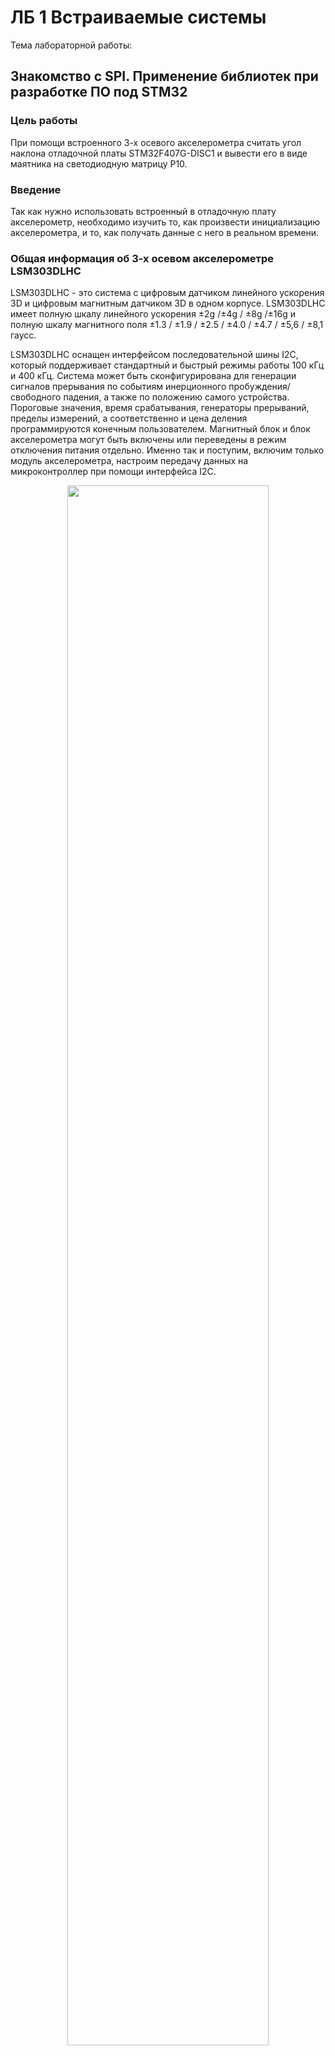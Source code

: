 # ЛБ 1 Встраиваемые системы

Тема лабораторной работы:

## Знакомство с SPI. Применение библиотек при разработке ПО под STM32

### Цель работы

При помощи встроенного 3-х осевого акселерометра считать угол наклона отладочной платы STM32F407G-DISC1 и вывести его в виде маятника на светодиодную матрицу P10.


### Введение

Так как нужно использовать встроенный в отладочную плату акселерометр, необходимо изучить то, как произвести инициализацию акселерометра, и то, как получать данные с него в реальном времени.

### Общая информация об 3-х осевом акселерометре LSM303DLHC

LSM303DLHC - это система с цифровым датчиком линейного ускорения 3D и цифровым магнитным датчиком 3D в одном корпусе.
LSM303DLHC имеет полную шкалу линейного ускорения ±2g /±4g / ±8g /±16g и полную шкалу магнитного поля ±1.3 / ±1.9 / ±2.5 / ±4.0 / ±4.7 / ±5,6 / ±8,1 гаусс.

LSM303DLHC оснащен интерфейсом последовательной шины I2C, который поддерживает стандартный и быстрый режимы работы 100 кГц и 400 кГц. Система может быть сконфигурирована для генерации сигналов прерывания по событиям инерционного пробуждения/свободного падения, а также по положению самого устройства. Пороговые значения, время срабатывания, генераторы прерываний, пределы измерений, а соответственно и цена деления программируются конечным пользователем. Магнитный блок и блок акселерометра могут быть включены или переведены в режим отключения питания отдельно.
Именно так и поступим, включим только модуль акселерометра, настроим передачу данных на микроконтроллер при помощи интерфейса I2C.


<p align="center" width="100%">
    <img width="80%" src="./Images/image4.png">
</p>

### Получение информации с акселерометра и её обработка

Для получения информации с акселерометра были создана некоторая библиотека на языке C, состоящая из двух файлов заголовочного (.h) и исходного (.c). Эта библиотека содержит функции и препроцессорные директивы для более удобного использования LSM303DLHC, в том числе выбор измеряемого диапазона ускорений. Чтение и передача данных из микроконтроллера к акселерометру реализована в библиотеке за счет побитовых операций, по интерфейсу I2C

Ниже видны настройки используемого интерфейса
<p align="center" width="100%">
    <img width="80%" src="./Images/image5.png">
</p>

В основном коде программы использование библиотеки сводится к инициализации и проверки связи между микроконтроллером и акселерометром и постоянному опросу датчика в цикле с записью значений ускорений в глобальные переменные x_acc, y_acc, z_acc. После этого начинается обработка данных.

Обработка данных заключается в представлении значений y_acc и z_acc в качестве вектора и нахождение угла между векторной суммой этих ускорений и вертикальным направлением. Угол затем программно фильтруется. После этого, координаты «груза» вычисляются по теореме Пифагора. В качестве гипотенузы используется переменная, содержащая длину «нити маятника».

Ниже приведен программный код вышеупомянутых действий
 
```c
Accel_ReadAcc();
angle = weightCoordinatesCalc();
angleFiltred = expRunningAverage(angle);
weight.x = RopeLength * cos(angleFiltred);
weight.y = RopeLength * sin(angleFiltred) + 7;

```

### Организация вывода на светодиодный модуль P10

Модуль P10 разделён на 4 зоны сканирования по 128 светодиодов в каждой. На рисунке ниже зоны обозначены цветами.

<p align="center" width="100%">
    <img width="100%" src="./Images/image6.png">
</p>

Каждая зона управляется 16 8-битными сдвиговыми регистрами с защелкой. Светодиоды подключены по матричной схеме, катоды светодиодов подключены к выходам сдвиговых регистров, а аноды через транзисторы подключены к линии питания, а также стянуты к земле, чтобы гарантировать нулевой потенциал на них при закрытых транзисторах.

На принципиальной схеме (ниже) видно, что для того, чтобы зажечь светодиод, необходимо, чтобы на выходе регистра (D1-D16), подключенного к катоду этого светодиода был логический ноль, а также должен быть открыт соответствующий нужной зоне MOSFET-транзистор (VT1-VT4).

<p align="center" width="100%">
    <img width="100%" src="./Images/image7.png">
</p>

Таким образом, управлять зоной сканирования модуля можно последовательно загружая данные в сдвиговые регистры (вход R), затем перенося их в регистры хранения путем активации защелки (вход SCLK). Текущая зона выбирается комбинацией логических уровней на входах модуля A и B. Вход OE используется для разрешения работы матрицы, а также управления её яркостью путем подачи ШИМ-сигнала на этот вход.

### Настройка SPI в STM32
Загружать данные в сдвиговые регистры можно с помощью встроенного в STM32 интерфейса SPI. Он использует для обмена данными те же принципы, что и сдвиговые регистры, используемые в модуле P10. Микроконтроллер выдает тактирование (CLK), по фронту которого периферийное устройство проверяет состояние шины данных (MOSI), загружая их в свой сдвиговый регистр.

Настройка SPI в STM32 CubeMX:

<p align="center" width="100%">
    <img width="70%" src="./Images/image8.png">
</p>

Все настройки по умолчанию, изменим только Prescaler - установим максимальный, чтобы компоненты модуля P10 успевали переключаться между логическими уровнями. Если оставить частоту тактирования больше, модуль не функционирует корректно.

CubeMX автоматически определил выходы SPI (SPI1_SCK и SPI1_MOSI). Также определим ножку GPIO для разрешения работы модуля и управления яркостью (nOE).

Для выбора текущей зоны назначим также два пина GPIO, которые будут подключены к входам A и B модуля, дадим им соответствующие имена.

<p align="center" width="100%">
    <img width="80%" src="./Images/image11.png">
</p>


### Использование библиотеки для управления модулем

Использование библиотек позволяет значительно ускорить разработку программного обеспечения. Как правило библиотеки для STM32 состоят из пар заголовочных и исходных файлов языка Си. Заголовочные файлы содержат необходимые препроцессорные директивы, объявления типов данных и прототипы функций, а исходные файлы дополняют эти прототипы программным кодом.

В случае данной лабораторной работы была использована библиотека DMD для модуля P10. Её использование позволяет автоматизировать шаги, которые необходимо выполнить для работы матрицы.
Для отрисовки текста на матрицу перед кодом обновления экрана используются следующие функции:
```c
disp1color_FillScreenbuff(0);
disp1color_DrawPixel((int) anchor.x, (int) anchor.y, 1);
disp1color_DrawPixel((int) weight.x, (int) weight.y, 1);
disp1color_DrawLine((int) anchor.x, (int) anchor.y, (int) weight.x,(int) weight.y);
disp1color_DrawCircle((int) weight.x, (int) weight.y, 2);

disp1color_UpdateFromBuff(); //Перевод рассчитанных данных в массив
prepare_data(); //Разбиение массива на массивы под каждую строку

disp_row(0);
disp_row(1);
disp_row(2);
disp_row(3);

```
Этот код производит следующие действия:

1.Очистить экран от предыдущего кадра

2.Вывести неподвижную точку «подвеса» и точку центра «маятника»

3.Вывести прямую, соединяющую две вышеуказанные точки

4.Вывести окружность с центром в подвижной точке и радиусом 2 пикселя.
 

### Результат работы:
<p align="center" width="100%">
    <img width="80%" src="./Images/image12_1.png">
</p>
<p align="center" width="100%">
    <img width="80%" src="./Images/image12_2.png">
</p>



